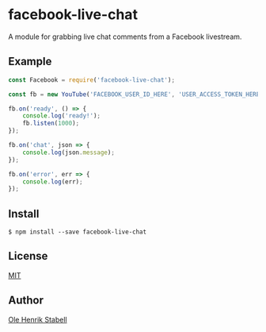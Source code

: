 # facebook-live-chat

A module for grabbing live chat comments from a Facebook livestream.

## Example

```js
const Facebook = require('facebook-live-chat');

const fb = new YouTube('FACEBOOK_USER_ID_HERE', 'USER_ACCESS_TOKEN_HERE');

fb.on('ready', () => {
	console.log('ready!');
	fb.listen(1000);
});

fb.on('chat', json => {
	console.log(json.message);
});

fb.on('error', err => {
	console.log(err);
});
```

## Install

```
$ npm install --save facebook-live-chat
```

## License

[MIT](https://github.com/Hennamann/facebook-live-chat/blob/master/LICENSE.md)

## Author

[Ole Henrik Stabell](https://github.com/hennamann)
